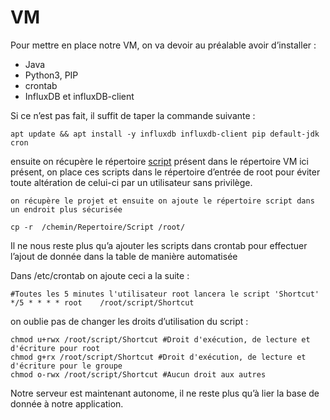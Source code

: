 # VM

Pour mettre en place notre VM, on va devoir au préalable avoir d’installer :

- Java
- Python3, PIP
- crontab
- InfluxDB et influxDB-client

Si ce n’est pas fait, il suffit de taper la commande suivante :

```
apt update && apt install -y influxdb influxdb-client pip default-jdk cron
```

ensuite on récupère le répertoire [script](https://github.com/ben1frt/SAE-302-appli/tree/main/VM/script) présent dans le répertoire VM ici présent, on place ces scripts dans le répertoire d’entrée de root pour éviter toute altération de celui-ci par un utilisateur sans privilège.

```
on récupère le projet et ensuite on ajoute le répertoire script dans un endroit plus sécurisée

cp -r  /chemin/Repertoire/Script /root/ 
```

Il ne nous reste plus qu’a ajouter les scripts dans crontab pour effectuer l’ajout de donnée dans la table de manière automatisée 

Dans /etc/crontab on ajoute ceci a la suite :

```
#Toutes les 5 minutes l'utilisateur root lancera le script 'Shortcut'
*/5 * * * *	root	/root/script/Shortcut 
```

on oublie pas de changer les droits d’utilisation du script :

```
chmod u+rwx /root/script/Shortcut #Droit d'exécution, de lecture et d'écriture pour root 
chmod g+rx /root/script/Shortcut #Droit d'exécution, de lecture et d'écriture pour le groupe
chmod o-rwx /root/script/Shortcut #Aucun droit aux autres
```

Notre serveur est maintenant autonome, il ne reste plus qu’à lier la base de donnée à notre application.